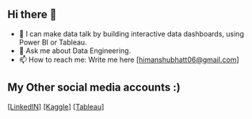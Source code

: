 ## Hi there 👋

- 🔭 I can make data talk by building interactive data dashboards, using Power BI or Tableau.
- 💬 Ask me about Data Engineering.
- 📫 How to reach me: Write me here [himanshubhatt06@gmail.com]

## My Other social media accounts :) 
[[LinkedIN]](https://www.linkedin.com/in/himanshu-bhatt-60513856/)
[[Kaggle]](https://www.kaggle.com/junglisher) 
[[Tableau]](https://public.tableau.com/profile/himanshu.bhatt)

